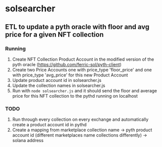 # solsearcher
## ETL to update a pyth oracle with floor and avg price for a given NFT collection

### Running
1. Create NFT Collection Product Account in the modified version of the pyth oracle (https://github.com/ferric-sol/pyth-client) 
1. Create two Price Accounts one with price_type 'floor_price' and one with price_type 'avg_price' for this new Product Account
1. Update product account id in solsearcher.js
1. Update the collection names in solsearcher.js
1. Run with ```node solsearcher.js``` and it should send the floor and average price for this NFT collection to the pythd running on localhost


### TODO
1. Run through every collection on every exchange and automatically create a product account id in pythd
1. Create a mapping from marketplace collection name -> pyth product account id (different marketplaces name collections differently) -> solana address